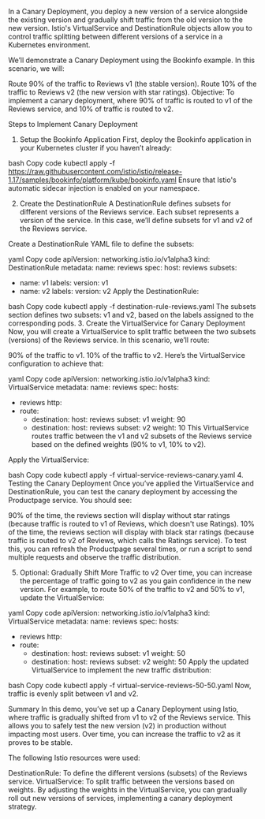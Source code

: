 In a Canary Deployment, you deploy a new version of a service alongside the existing version and gradually shift traffic from the old version to the new version. Istio's VirtualService and DestinationRule objects allow you to control traffic splitting between different versions of a service in a Kubernetes environment.

We’ll demonstrate a Canary Deployment using the Bookinfo example. In this scenario, we will:

Route 90% of the traffic to Reviews v1 (the stable version).
Route 10% of the traffic to Reviews v2 (the new version with star ratings).
Objective:
To implement a canary deployment, where 90% of traffic is routed to v1 of the Reviews service, and 10% of traffic is routed to v2.

Steps to Implement Canary Deployment
1. Setup the Bookinfo Application
First, deploy the Bookinfo application in your Kubernetes cluster if you haven’t already:

bash
Copy code
kubectl apply -f https://raw.githubusercontent.com/istio/istio/release-1.17/samples/bookinfo/platform/kube/bookinfo.yaml
Ensure that Istio's automatic sidecar injection is enabled on your namespace.

2. Create the DestinationRule
A DestinationRule defines subsets for different versions of the Reviews service. Each subset represents a version of the service. In this case, we’ll define subsets for v1 and v2 of the Reviews service.

Create a DestinationRule YAML file to define the subsets:

yaml
Copy code
apiVersion: networking.istio.io/v1alpha3
kind: DestinationRule
metadata:
  name: reviews
spec:
  host: reviews
  subsets:
  - name: v1
    labels:
      version: v1
  - name: v2
    labels:
      version: v2
Apply the DestinationRule:

bash
Copy code
kubectl apply -f destination-rule-reviews.yaml
The subsets section defines two subsets: v1 and v2, based on the labels assigned to the corresponding pods.
3. Create the VirtualService for Canary Deployment
Now, you will create a VirtualService to split traffic between the two subsets (versions) of the Reviews service. In this scenario, we’ll route:

90% of the traffic to v1.
10% of the traffic to v2.
Here’s the VirtualService configuration to achieve that:

yaml
Copy code
apiVersion: networking.istio.io/v1alpha3
kind: VirtualService
metadata:
  name: reviews
spec:
  hosts:
  - reviews
  http:
  - route:
    - destination:
        host: reviews
        subset: v1
      weight: 90
    - destination:
        host: reviews
        subset: v2
      weight: 10
This VirtualService routes traffic between the v1 and v2 subsets of the Reviews service based on the defined weights (90% to v1, 10% to v2).

Apply the VirtualService:

bash
Copy code
kubectl apply -f virtual-service-reviews-canary.yaml
4. Testing the Canary Deployment
Once you’ve applied the VirtualService and DestinationRule, you can test the canary deployment by accessing the Productpage service. You should see:

90% of the time, the reviews section will display without star ratings (because traffic is routed to v1 of Reviews, which doesn't use Ratings).
10% of the time, the reviews section will display with black star ratings (because traffic is routed to v2 of Reviews, which calls the Ratings service).
To test this, you can refresh the Productpage several times, or run a script to send multiple requests and observe the traffic distribution.

5. Optional: Gradually Shift More Traffic to v2
Over time, you can increase the percentage of traffic going to v2 as you gain confidence in the new version. For example, to route 50% of the traffic to v2 and 50% to v1, update the VirtualService:

yaml
Copy code
apiVersion: networking.istio.io/v1alpha3
kind: VirtualService
metadata:
  name: reviews
spec:
  hosts:
  - reviews
  http:
  - route:
    - destination:
        host: reviews
        subset: v1
      weight: 50
    - destination:
        host: reviews
        subset: v2
      weight: 50
Apply the updated VirtualService to implement the new traffic distribution:

bash
Copy code
kubectl apply -f virtual-service-reviews-50-50.yaml
Now, traffic is evenly split between v1 and v2.

Summary
In this demo, you’ve set up a Canary Deployment using Istio, where traffic is gradually shifted from v1 to v2 of the Reviews service. This allows you to safely test the new version (v2) in production without impacting most users. Over time, you can increase the traffic to v2 as it proves to be stable.

The following Istio resources were used:

DestinationRule: To define the different versions (subsets) of the Reviews service.
VirtualService: To split traffic between the versions based on weights.
By adjusting the weights in the VirtualService, you can gradually roll out new versions of services, implementing a canary deployment strategy.
